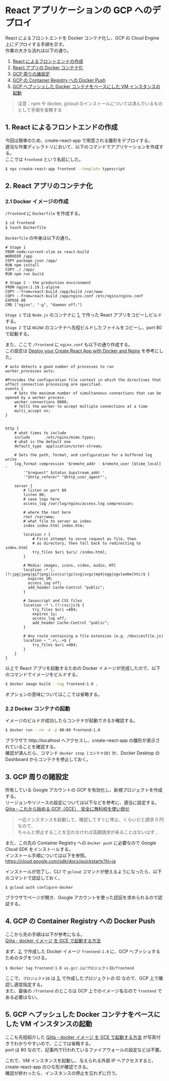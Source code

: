 # React アプリケーションの GCP へのデプロイ

React によるフロントエンドを Docker コンテナ化し、GCP の Cloud Engine 上にデプロイする手順を示す。  
作業の大きな流れは以下の通り。

1. [React によるフロントエンドの作成](##1.-React-によるフロントエンドの作成)
2. [React アプリの Docker コンテナ化](##2.-React-アプリのコンテナ化)
3. [GCP 周りの諸設定](##3.GCP-周りの諸設定)
4. [GCP の Container Registry への Docker Push](##4.-GCP-の-Container-Registry-への-Docker-Push)
5. [GCP へプッシュした Docker コンテナをベースにした VM インスタンスの起動](##5.-GCP-へプッシュした-Docker-コンテナをベースにした-VM-インスタンスの起動)

> 注意：npm や docker, gcloud のインストールについては済んでいるものとして手順を省略する

## 1. React によるフロントエンドの作成

今回は簡単のため、create-react-app で用意される雛形をデプロイする。  
適当な作業ディレクトリにおいて、以下のコマンドでアプリケーションを作成する。  
ここでは `frontend` という名前にした。

```bash
$ npx create-react-app frontend --template typescript
```

## 2. React アプリのコンテナ化

### 2.1 Docker イメージの作成

`/frontend` に `Dockerfile` を作成する。

```bash
$ cd frontend
$ touch Dockerfile
```

`Dockerfile` の中身は以下の通り。

```docker
# Stage 1
FROM node:current-slim as react-build
WORKDIR /app
COPY package.json /app/
RUN npm install
COPY ./ /app/
RUN npm run build

# Stage 2 - the production environment
FROM nginx:1.19.1-alpine
COPY --from=react-build /app/build /var/www
COPY --from=react-build /app/nginx.conf /etc/nginx/nginx.conf
EXPOSE 80
CMD ["nginx", "-g", "daemon off;"]
```

`Stage 1` では `Node.js` のコンテナに [1.](##1.Reactによるフロントエンドの作成) で作った React アプリをコピーしビルドする。  
`Stage 2` では `NGINX` のコンテナへ先程ビルドしたファイルをコピーし、port 80 で起動する。

また、ここで `/frontend` に `nginx.conf` も以下の通り作成する。  
この設定は [Deploy your Create React App with Docker and Nginx](https://medium.com/yld-blog/deploy-your-create-react-app-with-docker-and-ngnix-653e94ffb537) を参考にした。

```docker
# auto detects a good number of processes to run
worker_processes auto;

#Provides the configuration file context in which the directives that affect connection processing are specified.
events {
    # Sets the maximum number of simultaneous connections that can be opened by a worker process.
    worker_connections 8000;
    # Tells the worker to accept multiple connections at a time
    multi_accept on;
}


http {
    # what times to include
    include       /etc/nginx/mime.types;
    # what is the default one
    default_type  application/octet-stream;

    # Sets the path, format, and configuration for a buffered log write
    log_format compression '$remote_addr - $remote_user [$time_local] '
        '"$request" $status $upstream_addr '
        '"$http_referer" "$http_user_agent"';

    server {
        # listen on port 80
        listen 80;
        # save logs here
        access_log /var/log/nginx/access.log compression;

        # where the root here
        root /var/www;
        # what file to server as index
        index index.html index.htm;

        location / {
            # First attempt to serve request as file, then
            # as directory, then fall back to redirecting to index.html
            try_files $uri $uri/ /index.html;
        }

        # Media: images, icons, video, audio, HTC
        location ~* \.(?:jpg|jpeg|gif|png|ico|cur|gz|svg|svgz|mp4|ogg|ogv|webm|htc)$ {
          expires 1M;
          access_log off;
          add_header Cache-Control "public";
        }

        # Javascript and CSS files
        location ~* \.(?:css|js)$ {
            try_files $uri =404;
            expires 1y;
            access_log off;
            add_header Cache-Control "public";
        }

        # Any route containing a file extension (e.g. /devicesfile.js)
        location ~ ^.+\..+$ {
            try_files $uri =404;
        }
    }
}
```

以上で React アプリを起動するための Docker イメージが完成したので、以下のコマンドでイメージをビルドする。

```bash
$ docker image build --tag frontend:1.0 .
```

オプションの意味についてはここでは省略する。

### 2.2 Docker コンテナの起動

イメージのビルドが成功したらコンテナが起動できるか確認する。

```bash
$ docker run --rm -d -p 80:80 frontend:1.0
```

ブラウザで http://localhost へアクセスし、create-react-app の雛形が表示されていることを確認する。  
確認が済んだら、コマンド `docker stop [コンテナID]` か、Docker Desktop の Dashboard からコンテナを停止しておく。

## 3. GCP 周りの諸設定

所有している Google アカウントの GCP を有効化し、新規プロジェクトを作成する。  
リージョンやリソースの設定については以下などを参考に、適当に設定する。  
[Qiita - これから始める GCP（GCE）　安全に無料枠を使い倒せ](https://qiita.com/Brutus/items/22dfd31a681b67837a74)

> 一応インスタンスを起動して、確認してすぐに停止、くらいだと請求 0 円なので、  
> ちゃんと停止することを忘れなければ高額請求が来ることはないはず…

また、この先の Container Registry への `Docker push` に必要なので Google Cloud SDK をインストールする。  
インストール手順については以下を参照。  
https://cloud.google.com/sdk/docs/quickstarts?hl=ja

インストールが完了し、CLI で `gcloud` コマンドが使えるようになったら、以下のコマンドで認証しておく。

```
$ gcloud auth configure-docker
```

ブラウザでページが開き、Google アカウントを使った認証を求められるので認証する。

## 4. GCP の Container Registry への Docker Push

ここから先の手順は以下が参考になる。  
[Qiita - docker イメージ を GCE で起動する方法](https://qiita.com/na59ri/items/c540d9d16a1fc1c5a9c4)

まず、[2.](##2.-React-アプリのコンテナ化) で作成した Docker イメージ `frontend:1.0` に、GCP へプッシュするためのタグをつける。

```
$ docker tag frontend:1.0 us.gcr.io/プロジェクトID/frontend
```

ここで、`プロジェクトID` は [3.](##3.GCP-周りの諸設定) で作成したプロジェクトの ID なので、GCP 上で確認し適宜指定する。  
また、最後の `/frontend` のところは GCP 上でのイメージ名なので `frontend` である必要はない。

## 5. GCP へプッシュした Docker コンテナをベースにした VM インスタンスの起動

ここも先程紹介した [Qiita - docker イメージ を GCE で起動する方法](https://qiita.com/na59ri/items/c540d9d16a1fc1c5a9c4) が写真付きでわかりやすいので、ここでは省略する。  
port は 80 なので、記事内で行われているファイアウォールの設定などは不要。

これで、VM インスタンスを起動し、与えられる外部 IP へアクセスすると、create-react-app のひな形が確認できる。  
確認が終わったら、インスタンスの停止を忘れずに行う。
